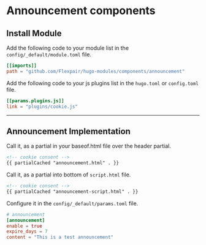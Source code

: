 # Announcement components

## Install Module

Add the following code to your module list in the `config/_default/module.toml` file.

```toml
[[imports]]
path = "github.com/Flexpair/hugo-modules/components/announcement"
```

Add the following code to your js plugins list in the `hugo.toml` or `config.toml` file.

```toml
[[params.plugins.js]]
link = "plugins/cookie.js"
```

<hr>

## Announcement Implementation

Call it, as a partial in your baseof.html file over the header partial.

```html
<!-- cookie consent -->
{{ partialCached "announcement.html" . }}
```

Call it, as a partial into bottom of `script.html` file.

```html
<!-- cookie consent -->
{{ partialCached "announcement-script.html" . }}
```

Configure it in the `config/_default/params.toml` file.

```toml
# announcement
[announcement]
enable = true
expire_days = 7
content = "This is a test announcement"
```
